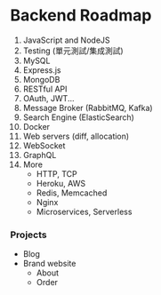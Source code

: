 # Backend Roadmap

1. JavaScript and NodeJS
2. Testing (單元測試/集成測試)
3. MySQL
4. Express.js
5. MongoDB
6. RESTful API
7. OAuth, JWT...
8. Message Broker (RabbitMQ, Kafka)
9. Search Engine (ElasticSearch)
10. Docker
11. Web servers (diff, allocation)
12. WebSocket
13. GraphQL
14. More
    * HTTP, TCP
    * Heroku, AWS
    * Redis, Memcached
    * Nginx
    * Microservices, Serverless

### Projects
* Blog
* Brand website
    * About
    * Order